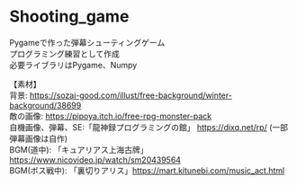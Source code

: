 # Shooting_game
Pygameで作った弾幕シューティングゲーム<br>
プログラミング練習として作成<br>
必要ライブラリはPygame、Numpy

【素材】<br>
背景: https://sozai-good.com/illust/free-background/winter-background/38699<br>
敵の画像: https://pipoya.itch.io/free-rpg-monster-pack<br>
自機画像、弾幕、SE:「龍神録プログラミングの館」 https://dixq.net/rp/
(一部弾幕画像は自作)<br>
BGM(道中): 「キュアリアス上海古牌」https://www.nicovideo.jp/watch/sm20439564<br>
BGM(ボス戦中): 「裏切りアリス」https://mart.kitunebi.com/music_act.html<br>

